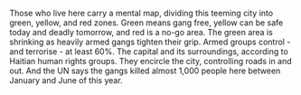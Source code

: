 Those who live here carry a mental map, dividing this teeming city into green, yellow, and red zones. 
Green means gang free, yellow can be safe today and deadly tomorrow, and red is a no-go area.
The green area is shrinking as heavily armed gangs tighten their grip.
Armed groups control - and terrorise - at least 60%.
The capital and its surroundings, according to Haitian human rights groups.
They encircle the city, controlling roads in and out.
And the UN says the gangs killed almost 1,000 people here between January and June of this year.
